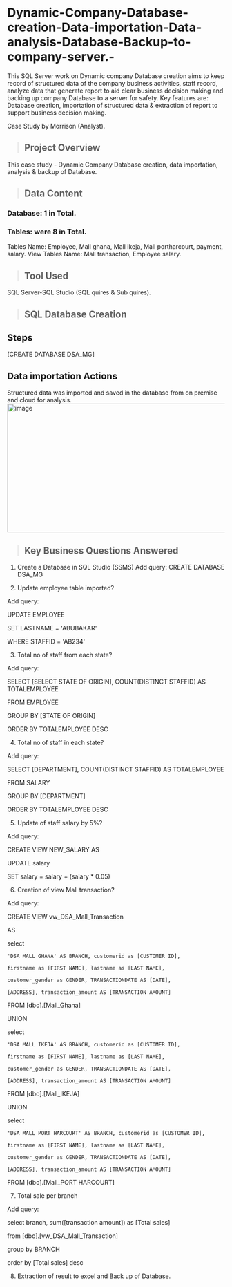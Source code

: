 # Dynamic-Company-Database-creation-Data-importation-Data-analysis-Database-Backup-to-company-server.-
This SQL Server work on Dynamic company Database creation aims to keep record of structured data of the company business activities, staff record, analyze data that generate report to aid clear business decision making and backing up company Database to a server for safety. Key features are: Database creation, importation of structured data & extraction of report to support business decision making.  

Case Study by Morrison (Analyst).

> ## Project Overview
This case study - Dynamic Company Database creation, data importation, analysis & backup of Database. 

> ## Data Content
### Database: 1 in Total.
 ### Tables: were 8 in Total.
Tables Name: Employee, Mall ghana, Mall ikeja, Mall portharcourt, payment, salary.
View Tables Name: Mall transaction, Employee salary.

> ## Tool Used
SQL Server-SQL Studio (SQL quires & Sub quires).

> ## SQL Database Creation
## Steps
[CREATE DATABASE DSA_MG]
## Data importation Actions
Structured data was imported and saved in the database from on premise and cloud for analysis.
<img width="560" height="298" alt="image" src="https://github.com/user-attachments/assets/d088e049-4d18-44b3-8cd6-348e9919bfe2" />
> ## Key Business Questions Answered

1.	Create a Database in SQL Studio (SSMS)
Add query: CREATE DATABASE DSA_MG

2.	Update employee table imported?
   
Add query:

UPDATE EMPLOYEE

SET LASTNAME = 'ABUBAKAR'

WHERE STAFFID = 'AB234'

3.	Total no of staff from each state?
   
Add query:

SELECT [SELECT STATE OF ORIGIN], COUNT(DISTINCT STAFFID) AS TOTALEMPLOYEE

FROM EMPLOYEE

GROUP BY [STATE OF ORIGIN]

ORDER BY TOTALEMPLOYEE DESC

4.	Total no of staff in each state?
   
Add query:

SELECT [DEPARTMENT], COUNT(DISTINCT STAFFID) AS TOTALEMPLOYEE

FROM SALARY

GROUP BY [DEPARTMENT]

ORDER BY TOTALEMPLOYEE DESC

5.	Update of staff salary by 5%?
   
Add query:

CREATE VIEW NEW_SALARY AS

UPDATE salary

SET salary  = salary + (salary * 0.05)

6.	Creation of view Mall transaction?
   
Add query:

CREATE VIEW vw_DSA_Mall_Transaction

AS

select 

    'DSA MALL GHANA' AS BRANCH, customerid as [CUSTOMER ID],
	
	firstname as [FIRST NAME], lastname as [LAST NAME],
 
	customer_gender as GENDER, TRANSACTIONDATE AS [DATE],
 
	[ADDRESS], transaction_amount AS [TRANSACTION AMOUNT]
 
FROM [dbo].[Mall_Ghana]

UNION

select 

    'DSA MALL IKEJA' AS BRANCH, customerid as [CUSTOMER ID],
	
	firstname as [FIRST NAME], lastname as [LAST NAME],
 
	customer_gender as GENDER, TRANSACTIONDATE AS [DATE],
 
	[ADDRESS], transaction_amount AS [TRANSACTION AMOUNT]
 
FROM [dbo].[Mall_IKEJA]

UNION

select 

    'DSA MALL PORT HARCOURT' AS BRANCH, customerid as [CUSTOMER ID],
	
	firstname as [FIRST NAME], lastname as [LAST NAME],
 
	customer_gender as GENDER, TRANSACTIONDATE AS [DATE],
 
	[ADDRESS], transaction_amount AS [TRANSACTION AMOUNT]

FROM [dbo].[Mall_PORT HARCOURT]

7.	Total sale per branch
	
Add query:

select branch, sum([transaction amount]) as [Total sales]

from  [dbo].[vw_DSA_Mall_Transaction]

group by BRANCH

order by [Total sales] desc

8.	Extraction of result to excel and Back up of Database.
